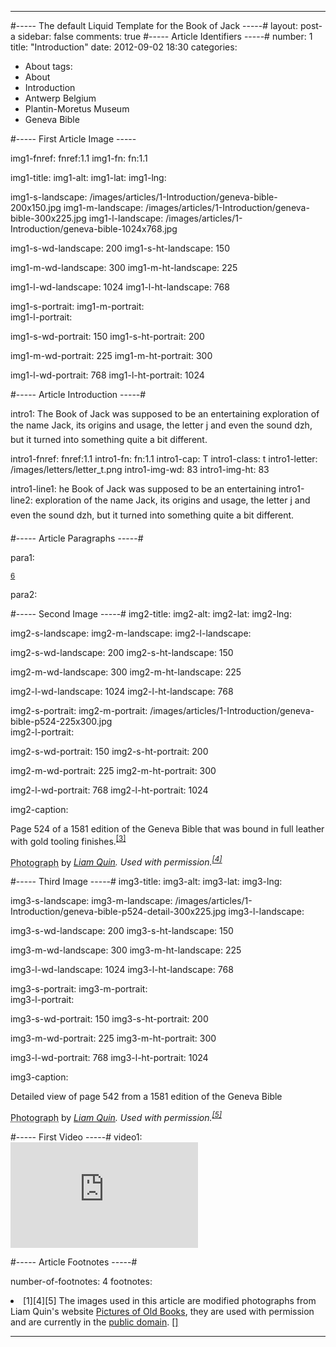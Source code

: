 ---

#----- The default Liquid Template for the Book of Jack -----#
layout: post-a
sidebar: false
comments: true
#----- Article Identifiers -----#
number: 1
title: "Introduction"
date: 2012-09-02 18:30
categories:
- About
tags:
- About
- Introduction
- Antwerp Belgium
- Plantin-Moretus Museum
- Geneva Bible


#----- First Article Image -----

img1-fnref: fnref:1.1
img1-fn: fn:1.1

img1-title:
img1-alt:
img1-lat:
img1-lng:

img1-s-landscape: /images/articles/1-Introduction/geneva-bible-200x150.jpg
img1-m-landscape: /images/articles/1-Introduction/geneva-bible-300x225.jpg
img1-l-landscape: /images/articles/1-Introduction/geneva-bible-1024x768.jpg

img1-s-wd-landscape: 200
img1-s-ht-landscape: 150

img1-m-wd-landscape: 300
img1-m-ht-landscape: 225

img1-l-wd-landscape: 1024
img1-l-ht-landscape: 768

img1-s-portrait:
img1-m-portrait:	
img1-l-portrait:

img1-s-wd-portrait: 150
img1-s-ht-portrait: 200

img1-m-wd-portrait: 225
img1-m-ht-portrait: 300

img1-l-wd-portrait: 768
img1-l-ht-portrait: 1024


#----- Article Introduction -----#

intro1: The Book of Jack was supposed to be an entertaining exploration of the name &#147;Jack&#148;, its origins and usage, the letter &#147;j&#148; and even the sound &#147;dzh&#148;, but it turned into something quite a bit different.

intro1-fnref: fnref:1.1
intro1-fn: fn:1.1
intro1-cap: T
intro1-class: t
intro1-letter: /images/letters/letter_t.png
intro1-img-wd: 83
intro1-img-ht: 83

intro1-line1: he Book of Jack was supposed to be an entertaining
intro1-line2: exploration of the name &#147;Jack&#148;, its origins and usage, the letter &#147;j&#148; and even the sound &#147;dzh&#148;, but it turned into something quite a bit different.


#----- Article Paragraphs -----#

para1: <p id="fnref:1.6"><sup class="footnote"><a href="#fn:1.6" rel="tooltip">6</a></sup></p>

para2:


#----- Second Image -----#
img2-title:
img2-alt:
img2-lat:
img2-lng:

img2-s-landscape:
img2-m-landscape:
img2-l-landscape:

img2-s-wd-landscape: 200
img2-s-ht-landscape: 150

img2-m-wd-landscape: 300
img2-m-ht-landscape: 225

img2-l-wd-landscape: 1024
img2-l-ht-landscape: 768

img2-s-portrait:
img2-m-portrait: /images/articles/1-Introduction/geneva-bible-p524-225x300.jpg	
img2-l-portrait:

img2-s-wd-portrait: 150
img2-s-ht-portrait: 200

img2-m-wd-portrait: 225
img2-m-ht-portrait: 300

img2-l-wd-portrait: 768
img2-l-ht-portrait: 1024

img2-caption: <p class="caption">Page 524 of a 1581 edition of the Geneva Bible that was bound in full leather with gold tooling finishes.<sup id="fnref:1.3" class="footnote"><a href="#fn:1.3">[3]</a></sup></p><p class="caption"><abbr class="type" title="">Photograph</abbr> by <cite> <a href="http://www.holoweb.net/~liam/">Liam Quin</a>. Used with permission.<sup id="fnref:1.4" class="footnote"><a href="#fn:1.4">[4]</a></sup></cite></p>

#----- Third Image -----#
img3-title:
img3-alt:
img3-lat:
img3-lng:

img3-s-landscape:
img3-m-landscape: /images/articles/1-Introduction/geneva-bible-p524-detail-300x225.jpg
img3-l-landscape:

img3-s-wd-landscape: 200
img3-s-ht-landscape: 150

img3-m-wd-landscape: 300
img3-m-ht-landscape: 225

img3-l-wd-landscape: 1024
img3-l-ht-landscape: 768

img3-s-portrait:
img3-m-portrait:	
img3-l-portrait:

img3-s-wd-portrait: 150
img3-s-ht-portrait: 200

img3-m-wd-portrait: 225
img3-m-ht-portrait: 300

img3-l-wd-portrait: 768
img3-l-ht-portrait: 1024

img3-caption: <p class="caption">Detailed view of page 542 from a 1581 edition of the Geneva Bible</p><p class="caption"><abbr class="type" title="">Photograph</abbr> by <cite> <a href="http://www.holoweb.net/~liam/">Liam Quin</a>. Used with permission.<sup id="fnref:1.5" class="footnote"><a href="#fn:1.5">[5]</a></sup></cite></p>


#----- First Video -----#
video1: <iframe width="300" height="169" src="https://www.youtube.com/embed/6-jTyb6xfQ8?rel=0" frameborder="0" allowfullscreen></iframe>


#----- Article Footnotes -----#

number-of-footnotes: 4
footnotes: <li id="fn:1.1">[1][4][5] The images used in this article are modified photographs from Liam Quin's website <a href="http://www.fromoldbooks.org/Geneva/" title="Pictures of Old Books">Pictures of Old Books</a>, they are used with permission and are currently in the <a href="http://en.wikipedia.org/wiki/Wikipedia:Public_domain" title="Public Domain" target="_blank">public domain</a>. <a href="#fnref:1.1" class="arrow">[<i class="icon-arrow-up"></i>]</a></li>

---